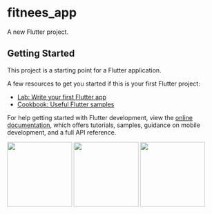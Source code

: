 # fitnees_app

A new Flutter project.

## Getting Started

This project is a starting point for a Flutter application.

A few resources to get you started if this is your first Flutter project:

- [Lab: Write your first Flutter app](https://docs.flutter.dev/get-started/codelab)
- [Cookbook: Useful Flutter samples](https://docs.flutter.dev/cookbook)

For help getting started with Flutter development, view the
[online documentation](https://docs.flutter.dev/), which offers tutorials,
samples, guidance on mobile development, and a full API reference.


<div>
<img src ="https://user-images.githubusercontent.com/40968259/190755564-9153cf5d-92d6-4299-97a2-3edc01cfa23d.png" width="150" gieght="220">
<img src ="https://user-images.githubusercontent.com/40968259/190759053-408769ba-a9de-4a28-b0f2-acd4ed0f48a3.png" width="150" gieght="220">
<img src ="https://user-images.githubusercontent.com/40968259/190760839-b7b1c5e9-5e48-40b9-81b3-c7227671bc4b.png" width="150" gieght="220">

</div>
